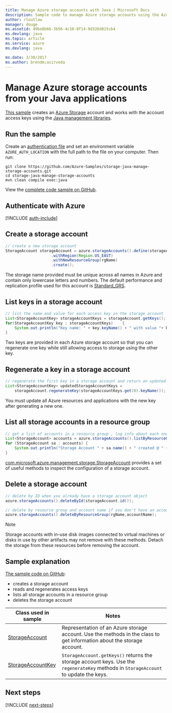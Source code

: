 ```yaml
---
title: Manage Azure storage accounts with Java | Microsoft Docs
description: Sample code to manage Azure storage accounts using the Azure SDK for Java
author: rloutlaw
manager: douge
ms.assetid: 49be8b66-3b56-4c10-8f14-9d326d815cb4
ms.devlang: java
ms.topic: article
ms.service: azure
ms.devlang: java

ms.date: 3/30/2017
ms.author: brendm;asirveda
---
```


# Manage Azure storage accounts from your Java applications

[This sample](https://github.com/Azure-Samples/storage-java-manage-storage-accounts) creates an [Azure Storage](https://docs.microsoft.com/azure/storage/storage-introduction) account and works with the account access keys using the [Java management libraries](https://github.com/Azure/azure-sdk-for-java). 

## Run the sample

Create an [authentication file](https://github.com/Azure/azure-sdk-for-java/blob/master/AUTH.md) and set an environment variable `AZURE_AUTH_LOCATION` with the full path to the file on your computer. Then run:

```
git clone https://github.com/Azure-Samples/storage-java-manage-storage-accounts.git
cd storage-java-manage-storage-accounts
mvn clean compile exec:java
```

View the [complete code sample on GitHub](https://github.com/Azure-Samples/storage-java-manage-storage-accounts).

## Authenticate with Azure

[!INCLUDE [auth-include](includes/java-auth-include.md)] 

## Create a storage account

```java
// create a new storage account
StorageAccount storageAccount = azure.storageAccounts().define(storageAccountName)
                    .withRegion(Region.US_EAST)
                    .withNewResourceGroup(rgName)
                    .create();
```

The storage name provided must be unique across all names in Azure and contain only lowercase letters and numbers. The default performance and replication profile used for this account is [Standard_GRS](https://docs.microsoft.com/azure/storage/storage-redundancy#geo-redundant-storage).

## List keys in a storage account
```java
// list the name and value for each access key in the storage account
List<StorageAccountKey> storageAccountKeys = storageAccount.getKeys();
for(StorageAccountKey key : storageAccountKeys)    {
    System.out.println("Key name: " + key.keyName() + " with value "+ key.value());
}
```

Two keys are provided in each Azure storage account so that you can regenerate one key while still allowing access to storage using the other key.

## Regenerate a key in a storage account

```java
// regenerate the first key in a storage account and return an updated list of keys 
List<StorageAccountKey> updatedStorageAccountKeys =
    storageAccount.regenerateKey(storageAccountKeys.get(0).keyName());
```

You must update all Azure resources and applications with the new key after generating a new one.

## List all storage accounts in a resource group
```java
// get a list of accounts in a resource group , log info about each one
List<StorageAccount> accounts = azure.storageAccounts().listByResourceGroup(rgName);
for (StorageAccount sa : accounts) {
    System.out.println("Storage Account " + sa.name() + " created @ " + sa.creationTime());
}
```

[com.microsoft.azure.management.storage.StorageAccount](https://docs.microsoft.com/java/api/com.microsoft.azure.management.storage._storage_account) provides a set of useful methods to inspect the configuration of a storage account.

## Delete a storage account
```java
// delete by ID when you already have a storage account object
azure.storageAccounts().deleteById(storageAccount.id());

// delete by resource group and account name if you don't have an account object
azure.storageAccounts().deleteByResourceGroup(rgName,accountName);
```

> [!NOTE]
> Storage accounts with in-use disk images connected to virtual machines or disks in use by other artifacts may not remove with these methods. Detach the storage from these resources before removing the account.

## Sample explanation

[The sample code on GitHub](https://github.com/Azure-Samples/storage-java-manage-storage-accounts):

- creates a storage account
- reads and regenerates access keys
- lists all storage accounts in a resource group
- deletes the storage account 

| Class used in sample | Notes
|-------|-------|
| [StorageAccount](https://docs.microsoft.com/java/api/com.microsoft.azure.management.storage._storage_account)  | Representation of an Azure storage account. Use the methods in the class to get information about the storage account.
| [StorageAccountKey](https://docs.microsoft.com/java/api/com.microsoft.azure.management.storage._storage_account_key) | `StorageAccount.getKeys()` returns the storage account keys. Use the `regenerateKey` methods in `StorageAccount` to update the keys.

## Next steps

[!INCLUDE [next-steps](includes/java-next-steps.md)]